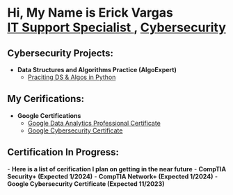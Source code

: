 <h1>Hi, My Name is Erick Vargas <br/><a href="https://github.com/EJVargas03">IT Support Specialist </a>, <a href="https://www.linkedin.com/in/erick-vargas-b67697203/">Cybersecurity </a></h1>

<h2> Cybersecurity Projects:</h2>

- <b>Data Structures and Algorithms Practice (AlgoExpert)</b>
  - [Praciting DS & Algos in Python](https://github.com/joshmadakor1/Algorithms-Practice)
 

<h2>My Cerifications:</h2>

- <b>Google Certifications</b>
  - [Google Data Analytics Professional Certificate](https://coursera.org/verify/professional-cert/9VNAPZKK8CVV)
  - [Google Cybersecurity Certificate](https://coursera.org/verify/professional-cert/2ZBN4H2XDSGK)

<h2>Certification In Progress:</h2>
- <b>Here is a list of cerification I plan on getting in the near future</b>
- <b>CompTIA Security+ (Expected 1/2024)</b>
- <b>CompTIA Network+ (Expected 1/2024)</b>
- <b>Google Cybersecurity Certificate (Expected 11/2023)</b>

[twitter]: https://twitter.com/joshmadakor
[youtube]: https://www.youtube.com/c/joshmadakor
[instagram]: https://www.instagram.com/joshmadakor/
[linkedin]: https://linkedin.com/in/joshmadakor
